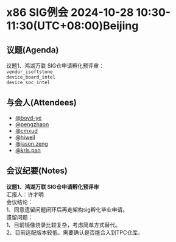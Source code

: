 # x86 SIG例会 2024-10-28 10:30-11:30(UTC+08:00)Beijing

## 议题(Agenda)

议题1、鸿湖万联  SIG仓申请孵化预评审：  
`vendor_isoftstone`  
`device_board_intel`  
`device_soc_intel`  

## 与会人(Attendees)

- [@boyd-ye](xbye@isoftstone.com)
- [@pengzhaon](pengzhaon@isoftstone.com)
- [@cmxud](cmxud@isoftstone.com)
- [@hiweil](weiliuq@isoftstone.com)
- [@jason.zeng](jason.zeng@intel.com)
- [@kris.pan](kris.pan@intel.com)

## 会议纪要(Notes)

**议题1、鸿湖万联  SIG仓申请孵化预评审**  
汇报人：许才明  
会议结论：  
1、同意遗留问题闭环后再走架构sig孵化毕业申请。  
遗留问题：  
1、目前镜像烧录比较复杂，考虑简单方式替代。  
2、目前适配版本较低，需要确认是否能合入到TPC仓库。  
